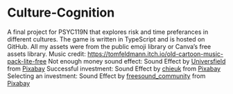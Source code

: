 # Culture-Cognition

A final project for PSYC119N that explores risk and time preferances in different cultures.
The game is written in TypeScript and is hosted on GitHub. All my assets were from the public emoji library or Canva’s free assets library.
Music credit: https://tomfeldmann.itch.io/old-cartoon-music-pack-lite-free 
Not enough money sound effect: Sound Effect by <a href="https://pixabay.com/users/universfield-28281460/?utm_source=link-attribution&utm_medium=referral&utm_campaign=music&utm_content=206492">Universfield</a> from <a href="https://pixabay.com//?utm_source=link-attribution&utm_medium=referral&utm_campaign=music&utm_content=206492">Pixabay</a>
Successful investment: Sound Effect by <a href="https://pixabay.com/users/chieuk-46505609/?utm_source=link-attribution&utm_medium=referral&utm_campaign=music&utm_content=257878">chieuk</a> from <a href="https://pixabay.com//?utm_source=link-attribution&utm_medium=referral&utm_campaign=music&utm_content=257878">Pixabay</a>
Selecting an investment: Sound Effect by <a href="https://pixabay.com/users/freesound_community-46691455/?utm_source=link-attribution&utm_medium=referral&utm_campaign=music&utm_content=98269">freesound_community</a> from <a href="https://pixabay.com//?utm_source=link-attribution&utm_medium=referral&utm_campaign=music&utm_content=98269">Pixabay</a>